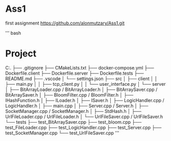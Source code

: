# Ass1
first assignment
https://github.com/alonmutzary/Ass1.git

''' bash
# Project

C:.
├── .gitignore
├── CMakeLists.txt
├── docker-compose.yml
├── Dockerfile.client
├── Dockerfile.server
├── Dockerfile.tests
├── README.md
├── .vscode
│ └── settings.json
├── src
│ ├── client
│ │ ├── main.py
│ │ ├── tcp_client.py
│ │ └── user_interface.py
│ └── server
│ ├── BitArrayLoader.cpp / BitArrayLoader.h
│ ├── BitArraySaver.cpp / BitArraySaver.h
│ ├── BloomFilter.cpp / BloomFilter.h
│ ├── IHashFunction.h
│ ├── ILoader.h
│ ├── ISaver.h
│ ├── LogicHandler.cpp / LogicHandler.h
│ ├── main.cpp
│ ├── Server.cpp / Server.h
│ ├── SocketManager.cpp / SocketManager.h
│ ├── StdHash.h
│ ├── UrlFileLoader.cpp / UrlFileLoader.h
│ └── UrlFileSaver.cpp / UrlFileSaver.h
└── tests
├── test_BitArraySaver.cpp
├── test_bloom.cpp
├── test_FileLoader.cpp
├── test_LogicHandler.cpp
├── test_Server.cpp
├── test_SocketManager.cpp
└── test_UrlFileSaver.cpp
'''
